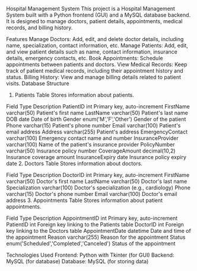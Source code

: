 Hospital Management System
This project is a Hospital Management System built with a Python frontend (GUI) and a MySQL database backend. It is designed to manage doctors, patient details, appointments, medical records, and billing history.

Features
Manage Doctors: Add, edit, and delete doctor details, including name, specialization, contact information, etc.
Manage Patients: Add, edit, and view patient details such as name, contact information, insurance details, emergency contacts, etc.
Book Appointments: Schedule appointments between patients and doctors.
View Medical Records: Keep track of patient medical records, including their appointment history and status.
Billing History: View and manage billing details related to patient visits.
Database Structure
1. Patients Table
Stores information about patients.

Field	Type	Description
PatientID	int	Primary key, auto-increment
FirstName	varchar(50)	Patient's first name
LastName	varchar(50)	Patient's last name
DOB	date	Date of birth
Gender	enum('M','F','Other')	Gender of the patient
Phone	varchar(15)	Patient's phone number
Email	varchar(100)	Patient's email address
Address	varchar(255)	Patient's address
EmergencyContact	varchar(100)	Emergency contact name and number
InsuranceProvider	varchar(100)	Name of the patient's insurance provider
PolicyNumber	varchar(50)	Insurance policy number
CoverageAmount	decimal(10,2)	Insurance coverage amount
InsuranceExpiry	date	Insurance policy expiry date
2. Doctors Table
Stores information about doctors.

Field	Type	Description
DoctorID	int	Primary key, auto-increment
FirstName	varchar(50)	Doctor's first name
LastName	varchar(50)	Doctor's last name
Specialization	varchar(100)	Doctor's specialization (e.g., cardiology)
Phone	varchar(15)	Doctor's phone number
Email	varchar(100)	Doctor's email address
3. Appointments Table
Stores information about patient appointments.

Field	Type	Description
AppointmentID	int	Primary key, auto-increment
PatientID	int	Foreign key linking to the Patients table
DoctorID	int	Foreign key linking to the Doctors table
AppointmentDate	datetime	Date and time of the appointment
Reason	varchar(255)	Reason for the appointment
Status	enum('Scheduled','Completed','Canceled')	Status of the appointment


Technologies Used
Frontend: Python with Tkinter (for GUI)
Backend: MySQL (for database)
Database: MySQL (for storing data)
